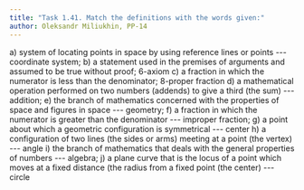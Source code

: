 ```yaml
---
title: "Task 1.41. Match the definitions with the words given:"
author: Oleksandr Miliukhin, PP-14
---
```


a) system of locating points in space by using reference lines or points --- coordinate system;
b) a statement used in the premises of arguments and assumed to be true without proof; 6-axiom
c) a fraction in which the numerator is less than the denominator; 8-proper fraction
d) a mathematical operation performed on two numbers (addends) to give a third (the
sum) --- addition;
e) the branch of mathematics concerned with the properties of space and figures in
space --- geometry;
f) a fraction in which the numerator is greater than the denominator --- improper fraction;
g) a point about which a geometric configuration is symmetrical --- center
h) a configuration of two lines (the sides or arms) meeting at a point (the vertex) --- angle
i) the branch of mathematics that deals with the general properties of numbers --- algebra;
j) a plane curve that is the locus of a point which moves at a fixed distance (the radius from a fixed point (the center) --- circle
